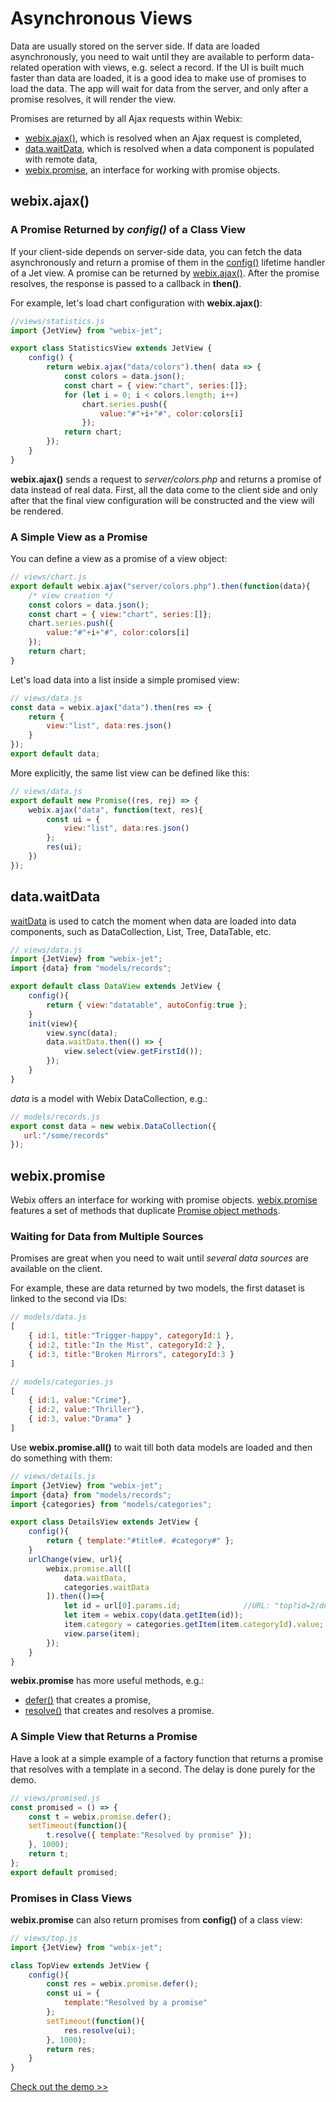 # Asynchronous Views

Data are usually stored on the server side. If data are loaded asynchronously, you need to wait until they are available to perform data-related operation with views, e.g. select a record. If the UI is built much faster than data are loaded, it is a good idea to make use of promises to load the data. The app will wait for data from the server, and only after a promise resolves, it will render the view.

Promises are returned by all Ajax requests within Webix:

* [webix.ajax\(\)](https://docs.webix.com/api__refs__ajax.html), which is resolved when an Ajax request is completed,
* [data.waitData](https://docs.webix.com/api__link__ui.proto_waitdata_other.html), which is resolved when a data component is populated with remote data,
* [webix.promise](https://docs.webix.com/api__refs__promise.html), an interface for working with promise objects.

## webix.ajax\(\)

### A Promise Returned by _config\(\)_ of a Class View

If your client-side depends on server-side data, you can fetch the data asynchronously and return a promise of them in the [config\(\)](views.md#config) lifetime handler of a Jet view. A promise can be returned by [webix.ajax\(\)](https://docs.webix.com/api__refs__ajax.html). After the promise resolves, the response is passed to a callback in **then\(\)**.

For example, let's load chart configuration with **webix.ajax\(\)**:

```javascript
//views/statistics.js
import {JetView} from "webix-jet";

export class StatisticsView extends JetView {
    config() {
        return webix.ajax("data/colors").then( data => {
            const colors = data.json();
            const chart = { view:"chart", series:[]};
            for (let i = 0; i < colors.length; i++)
                chart.series.push({
                    value:"#"+i+"#", color:colors[i]
                });
            return chart;
        });
    }
}
```

**webix.ajax\(\)** sends a request to _server/colors.php_ and returns a promise of data instead of real data. First, all the data come to the client side and only after that the final view configuration will be constructed and the view will be rendered.

### A Simple View as a Promise

You can define a view as a promise of a view object:

```javascript
// views/chart.js
export default webix.ajax("server/colors.php").then(function(data){
    /* view creation */
    const colors = data.json();
    const chart = { view:"chart", series:[]};
    chart.series.push({
        value:"#"+i+"#", color:colors[i]
    });
    return chart;
}
```

Let's load data into a list inside a simple promised view:

```javascript
// views/data.js
const data = webix.ajax("data").then(res => {
    return {
        view:"list", data:res.json()
    }
});
export default data;
```

More explicitly, the same list view can be defined like this:

```javascript
// views/data.js
export default new Promise((res, rej) => {
    webix.ajax("data", function(text, res){
        const ui = {
            view:"list", data:res.json()
        };
        res(ui);
    })
});
```

## data.waitData

[waitData](https://docs.webix.com/api__link__ui.proto_waitdata_other.html) is used to catch the moment when data are loaded into data components, such as DataCollection, List, Tree, DataTable, etc.

```javascript
// views/data.js
import {JetView} from "webix-jet";
import {data} from "models/records";

export default class DataView extends JetView {
    config(){
        return { view:"datatable", autoConfig:true };
    }
    init(view){
        view.sync(data);
        data.waitData.then(() => {
            view.select(view.getFirstId());
        });
    }
}
```

_data_ is a model with Webix DataCollection, e.g.:

```javascript
// models/records.js
export const data = new webix.DataCollection({
   url:"/some/records"
});
```

## **webix.promise**

Webix offers an interface for working with promise objects. [webix.promise](https://docs.webix.com/api__refs__promise.html) features a set of methods that duplicate [Promise object methods](https://github.com/zolmeister/promiz).

### Waiting for Data from Multiple Sources

Promises are great when you need to wait until _several data sources_ are available on the client.

For example, these are data returned by two models, the first dataset is linked to the second via IDs:

```javascript
// models/data.js
[
    { id:1, title:"Trigger-happy", categoryId:1 },
    { id:2, title:"In the Mist", categoryId:2 },
    { id:3, title:"Broken Mirrors", categoryId:3 }
]

// models/categories.js
[
    { id:1, value:"Crime"},
    { id:2, value:"Thriller"},
    { id:3, value:"Drama" }
]
```

Use **webix.promise.all\(\)** to wait till both data models are loaded and then do something with them:

```javascript
// views/details.js
import {JetView} from "webix-jet";
import {data} from "models/records";
import {categories} from "models/categories";

export class DetailsView extends JetView {
    config(){
        return { template:"#title#. #category#" };
    }
    urlChange(view, url){
        webix.promise.all([
            data.waitData,
            categories.waitData
        ]).then(()=>{
            let id = url[0].params.id;              //URL: "top?id=2/details"
            let item = webix.copy(data.getItem(id));
            item.category = categories.getItem(item.categoryId).value;
            view.parse(item);
        });
    }
}
```

**webix.promise** has more useful methods, e.g.:

* [defer\(\)](https://docs.webix.com/api__promise_defer.html) that creates a promise,
* [resolve\(\)](https://docs.webix.com/api__promise_resolve.html) that creates and resolves a promise.

### A Simple View that Returns a Promise

Have a look at a simple example of a factory function that returns a promise that resolves with a template in a second. The delay is done purely for the demo.

```javascript
// views/promised.js
const promised = () => {
    const t = webix.promise.defer();
    setTimeout(function(){
        t.resolve({ template:"Resolved by promise" });
    }, 1000);
    return t;
};
export default promised;
```

### Promises in Class Views

**webix.promise** can also return promises from **config\(\)** of a class view:

```javascript
// views/top.js
import {JetView} from "webix-jet";

class TopView extends JetView {
    config(){
        const res = webix.promise.defer();
        const ui = {
            template:"Resolved by a promise"
        };
        setTimeout(function(){
            res.resolve(ui);
        }, 1000);
        return res;
    }
}
```

[Check out the demo &gt;&gt;](https://github.com/webix-hub/jet-demos/blob/master/sources/promises.js)

